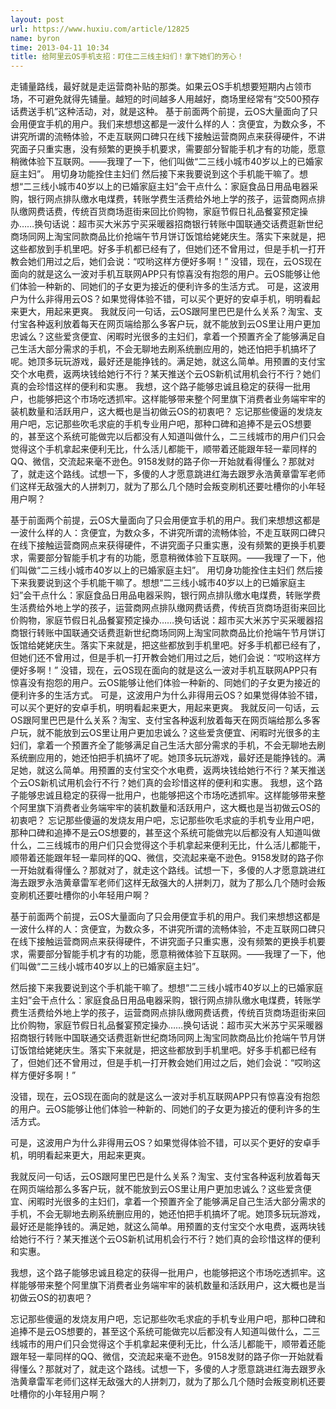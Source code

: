 ```yaml
---
layout: post
url: https://www.huxiu.com/article/12825
name: byron
time: 2013-04-11 10:34
title: 给阿里云OS手机支招：盯住二三线主妇们！拿下她们的芳心！
---
```

走铺量路线，最好就是走运营商补贴的那类。如果云OS手机想要短期内占领市场，不可避免就得先铺量。越短的时间越多人用越好，商场里经常有“交500预存话费送手机”这种活动，对，就是这种。 基于前面两个前提，云OS大量面向了只会用便宜手机的用户。我们来想想这都是一波什么样的人：贪便宜，为数众多，不讲究所谓的流畅体验，不走互联网口碑只在线下接触运营商网点来获得硬件，不讲究面子只重实惠，没有频繁的更换手机要求，需要部分智能手机才有的功能，愿意稍微体验下互联网。——我理了一下，他们叫做“二三线小城市40岁以上的已婚家庭主妇”。 用切身功能拴住主妇们 然后接下来我要说到这个手机能干嘛了。想想“二三线小城市40岁以上的已婚家庭主妇”会干点什么：家庭食品日用品电器采购，银行网点排队缴水电煤费，转账学费生活费给外地上学的孩子，运营商网点排队缴网费话费，传统百货商场逛街来回比价购物，家庭节假日礼品餐宴预定操办……换句话说：超市买大米苏宁买采暖器招商银行转账中国联通交话费逛新世纪商场同网上淘宝同款商品比价抢端午节月饼订饭馆给姥姥庆生。落实下来就是，把这些都放到手机里吧。好多手机都已经有了，但她们还不曾用过，但是手机一打开教会她们用过之后，她们会说：“哎哟这样方便好多啊！” 没错，现在，云OS现在面向的就是这么一波对手机互联网APP只有惊喜没有抱怨的用户。云OS能够让他们体验一种新的、同她们的子女更为接近的便利许多的生活方式。 可是，这波用户为什么非得用云OS？如果觉得体验不错，可以买个更好的安卓手机，明明看起来更大，用起来更爽。 我就反问一句话，云OS跟阿里巴巴是什么关系？淘宝、支付宝各种返利放着每天在网页端给那么多客户玩，就不能放到云OS里让用户更加忠诚么？这些爱贪便宜、闲暇时光很多的主妇们，拿着一个预置齐全了能够满足自己生活大部分需求的手机，不会无聊地去刷系统删应用的，她还怕把手机搞坏了呢。她顶多玩玩游戏，最好还是能挣钱的。满足她，就这么简单。用预置的支付宝交个水电费，返两块钱给她行不行？某天推送个云OS新机试用机会行不行？她们真的会珍惜这样的便利和实惠。 我想，这个路子能够忠诚且稳定的获得一批用户，也能够把这个市场吃透抓牢。这样能够带来整个阿里旗下消费者业务端牢牢的装机数量和活跃用户，这大概也是当初做云OS的初衷吧？ 忘记那些傻逼的发烧友用户吧，忘记那些吹毛求疵的手机专业用户吧，那种口碑和追捧不是云OS想要的，甚至这个系统可能做完以后都没有人知道叫做什么，二三线城市的用户们只会觉得这个手机拿起来便利无比，什么活儿都能干，顺带着还能跟年轻一辈同样的QQ、微信，交流起来毫不逊色。9158发财的路子你一开始就看得懂么？那就对了，就走这个路线。试想一下，多傻的人才愿意跳进红海去跟罗永浩黄章雷军老师们这样无敌强大的人拼刺刀，就为了那么几个随时会叛变刷机还要吐槽你的小年轻用户啊？

基于前面两个前提，云OS大量面向了只会用便宜手机的用户。我们来想想这都是一波什么样的人：贪便宜，为数众多，不讲究所谓的流畅体验，不走互联网口碑只在线下接触运营商网点来获得硬件，不讲究面子只重实惠，没有频繁的更换手机要求，需要部分智能手机才有的功能，愿意稍微体验下互联网。——我理了一下，他们叫做“二三线小城市40岁以上的已婚家庭主妇”。 用切身功能拴住主妇们 然后接下来我要说到这个手机能干嘛了。想想“二三线小城市40岁以上的已婚家庭主妇”会干点什么：家庭食品日用品电器采购，银行网点排队缴水电煤费，转账学费生活费给外地上学的孩子，运营商网点排队缴网费话费，传统百货商场逛街来回比价购物，家庭节假日礼品餐宴预定操办……换句话说：超市买大米苏宁买采暖器招商银行转账中国联通交话费逛新世纪商场同网上淘宝同款商品比价抢端午节月饼订饭馆给姥姥庆生。落实下来就是，把这些都放到手机里吧。好多手机都已经有了，但她们还不曾用过，但是手机一打开教会她们用过之后，她们会说：“哎哟这样方便好多啊！” 没错，现在，云OS现在面向的就是这么一波对手机互联网APP只有惊喜没有抱怨的用户。云OS能够让他们体验一种新的、同她们的子女更为接近的便利许多的生活方式。 可是，这波用户为什么非得用云OS？如果觉得体验不错，可以买个更好的安卓手机，明明看起来更大，用起来更爽。 我就反问一句话，云OS跟阿里巴巴是什么关系？淘宝、支付宝各种返利放着每天在网页端给那么多客户玩，就不能放到云OS里让用户更加忠诚么？这些爱贪便宜、闲暇时光很多的主妇们，拿着一个预置齐全了能够满足自己生活大部分需求的手机，不会无聊地去刷系统删应用的，她还怕把手机搞坏了呢。她顶多玩玩游戏，最好还是能挣钱的。满足她，就这么简单。用预置的支付宝交个水电费，返两块钱给她行不行？某天推送个云OS新机试用机会行不行？她们真的会珍惜这样的便利和实惠。 我想，这个路子能够忠诚且稳定的获得一批用户，也能够把这个市场吃透抓牢。这样能够带来整个阿里旗下消费者业务端牢牢的装机数量和活跃用户，这大概也是当初做云OS的初衷吧？ 忘记那些傻逼的发烧友用户吧，忘记那些吹毛求疵的手机专业用户吧，那种口碑和追捧不是云OS想要的，甚至这个系统可能做完以后都没有人知道叫做什么，二三线城市的用户们只会觉得这个手机拿起来便利无比，什么活儿都能干，顺带着还能跟年轻一辈同样的QQ、微信，交流起来毫不逊色。9158发财的路子你一开始就看得懂么？那就对了，就走这个路线。试想一下，多傻的人才愿意跳进红海去跟罗永浩黄章雷军老师们这样无敌强大的人拼刺刀，就为了那么几个随时会叛变刷机还要吐槽你的小年轻用户啊？

基于前面两个前提，云OS大量面向了只会用便宜手机的用户。我们来想想这都是一波什么样的人：贪便宜，为数众多，不讲究所谓的流畅体验，不走互联网口碑只在线下接触运营商网点来获得硬件，不讲究面子只重实惠，没有频繁的更换手机要求，需要部分智能手机才有的功能，愿意稍微体验下互联网。——我理了一下，他们叫做“二三线小城市40岁以上的已婚家庭主妇”。

然后接下来我要说到这个手机能干嘛了。想想“二三线小城市40岁以上的已婚家庭主妇”会干点什么：家庭食品日用品电器采购，银行网点排队缴水电煤费，转账学费生活费给外地上学的孩子，运营商网点排队缴网费话费，传统百货商场逛街来回比价购物，家庭节假日礼品餐宴预定操办……换句话说：超市买大米苏宁买采暖器招商银行转账中国联通交话费逛新世纪商场同网上淘宝同款商品比价抢端午节月饼订饭馆给姥姥庆生。落实下来就是，把这些都放到手机里吧。好多手机都已经有了，但她们还不曾用过，但是手机一打开教会她们用过之后，她们会说：“哎哟这样方便好多啊！”

没错，现在，云OS现在面向的就是这么一波对手机互联网APP只有惊喜没有抱怨的用户。云OS能够让他们体验一种新的、同她们的子女更为接近的便利许多的生活方式。

可是，这波用户为什么非得用云OS？如果觉得体验不错，可以买个更好的安卓手机，明明看起来更大，用起来更爽。

我就反问一句话，云OS跟阿里巴巴是什么关系？淘宝、支付宝各种返利放着每天在网页端给那么多客户玩，就不能放到云OS里让用户更加忠诚么？这些爱贪便宜、闲暇时光很多的主妇们，拿着一个预置齐全了能够满足自己生活大部分需求的手机，不会无聊地去刷系统删应用的，她还怕把手机搞坏了呢。她顶多玩玩游戏，最好还是能挣钱的。满足她，就这么简单。用预置的支付宝交个水电费，返两块钱给她行不行？某天推送个云OS新机试用机会行不行？她们真的会珍惜这样的便利和实惠。

我想，这个路子能够忠诚且稳定的获得一批用户，也能够把这个市场吃透抓牢。这样能够带来整个阿里旗下消费者业务端牢牢的装机数量和活跃用户，这大概也是当初做云OS的初衷吧？

忘记那些傻逼的发烧友用户吧，忘记那些吹毛求疵的手机专业用户吧，那种口碑和追捧不是云OS想要的，甚至这个系统可能做完以后都没有人知道叫做什么，二三线城市的用户们只会觉得这个手机拿起来便利无比，什么活儿都能干，顺带着还能跟年轻一辈同样的QQ、微信，交流起来毫不逊色。9158发财的路子你一开始就看得懂么？那就对了，就走这个路线。试想一下，多傻的人才愿意跳进红海去跟罗永浩黄章雷军老师们这样无敌强大的人拼刺刀，就为了那么几个随时会叛变刷机还要吐槽你的小年轻用户啊？

